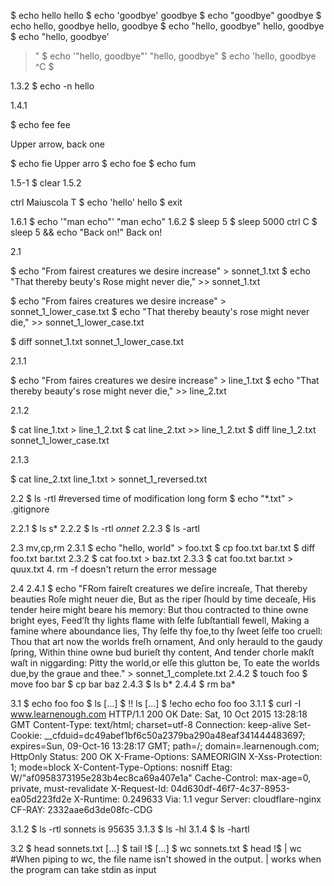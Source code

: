 $ echo hello
hello
$ echo 'goodbye'
goodbye
$ echo "goodbye"
goodbye
$ echo hello, goodbye
hello, goodbye
$ echo "hello, goodbye"
hello, goodbye
$ echo "hello, goodbye'
>
>"
$ echo '"hello, goodbye"'
"hello, goodbye"
$ echo 'hello, goodbye
> ^C
$

1.3.2
$ echo -n hello

1.4.1

$ echo fee
fee

Upper arrow, back one

$ echo fie
Upper arro
$ echo foe
$ echo fum

1.5-1
$ clear
1.5.2

ctrl Maiuscola T
$ echo 'hello'
hello
$ exit

1.6.1
$ echo '"man echo"'
"man echo"
1.6.2
$ sleep 5
$ sleep 5000
ctrl C
$ sleep 5 && echo "Back on!"
Back on!


2.1

$ echo "From fairest creatures we desire increase" > sonnet_1.txt
$ echo "That thereby beuty's Rose might never die," >> sonnet_1.txt

$ echo "From faires creatures we desire increase" > sonnet_1_lower_case.txt
$ echo "That thereby beauty's rose might never die," >> sonnet_1_lower_case.txt

$ diff sonnet_1.txt sonnet_1_lower_case.txt


2.1.1

$ echo "From faires creatures we desire increase" > line_1.txt
$ echo "That thereby beauty's rose might never die," >> line_2.txt


2.1.2

$ cat line_1.txt > line_1_2.txt
$ cat line_2.txt >> line_1_2.txt
$ diff line_1_2.txt sonnet_1_lower_case.txt


2.1.3

$ cat line_2.txt line_1.txt > sonnet_1_reversed.txt


2.2
$ ls -rtl
#reversed time of modification long form
$ echo "*.txt" > .gitignore

2.2.1
$ ls s*
2.2.2
$ ls -rtl *onnet*
2.2.3
$ ls -artl


2.3
mv,cp,rm
2.3.1
$ echo "hello, world" > foo.txt
$ cp foo.txt bar.txt
$ diff foo.txt bar.txt
2.3.2
$ cat foo.txt > baz.txt
2.3.3
$ cat foo.txt bar.txt > quux.txt
4. rm -f doesn't return the error message

2.4
2.4.1
$ echo "FRom faireſt creatures we deſire increaſe,
 That thereby beauties Roſe might neuer die,
 But as the riper ſhould by time deceaſe,
 His tender heire might beare his memory:
 But thou contracted to thine owne bright eyes,
 Feed’ſt thy lights flame with ſelfe ſubſtantiall fewell,
 Making a famine where aboundance lies,
 Thy ſelfe thy foe,to thy ſweet ſelfe too cruell:
 Thou that art now the worlds freſh ornament,
 And only herauld to the gaudy ſpring,
 Within thine owne bud burieſt thy content,
 And tender chorle makſt waſt in niggarding:
    Pitty the world,or elſe this glutton be,
    To eate the worlds due,by the graue and thee." > sonnet_1_complete.txt
2.4.2
$ touch foo
$ move foo bar
$ cp bar baz
2.4.3
$ ls b*
2.4.4
$ rm ba*

3.1
$ echo foo
foo
$ ls
[...]
$ !!
ls
[...]
$ !echo
echo foo
foo
3.1.1
$ curl -I www.learnenough.com
HTTP/1.1 200 OK
Date: Sat, 10 Oct 2015 13:28:18 GMT
Content-Type: text/html; charset=utf-8
Connection: keep-alive
Set-Cookie: __cfduid=dc49abef1bf6c50a2379ba290a48eaf341444483697; expires=Sun, 09-Oct-16 13:28:17 GMT; path=/; domain=.learnenough.com; HttpOnly
Status: 200 OK
X-Frame-Options: SAMEORIGIN
X-Xss-Protection: 1; mode=block
X-Content-Type-Options: nosniff
Etag: W/"af0958373195e283b4ec8ca69a407e1a"
Cache-Control: max-age=0, private, must-revalidate
X-Request-Id: 04d630df-46f7-4c37-8953-ea05d223fd2e
X-Runtime: 0.249633
Via: 1.1 vegur
Server: cloudflare-nginx
CF-RAY: 2332aae6d3de08fc-CDG

3.1.2
$ ls -rtl
sonnets is 95635
3.1.3
$ ls -hl
3.1.4
$ ls -hartl

3.2
$ head sonnets.txt
[...]
$ tail !$
[...]
$ wc sonnets.txt
$ head !$ | wc
#When piping to wc, the file name isn't showed in the output.
| works when the program can take stdin as input
